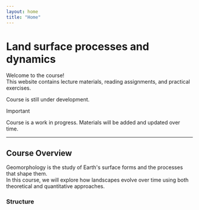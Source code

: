 ```yaml
---
layout: home
title: "Home"
---
```


# Land surface processes and dynamics

Welcome to the course!  
This website contains lecture materials, reading assignments, and practical exercises.

Course is still under development.


> [!IMPORTANT]  
> Course is a work in progress.
> Materials will be added and updated over time.

---

## Course Overview

Geomorphology is the study of Earth's surface forms and the processes that shape them.  
In this course, we will explore how landscapes evolve over time using both theoretical and quantitative approaches.

### Structure

